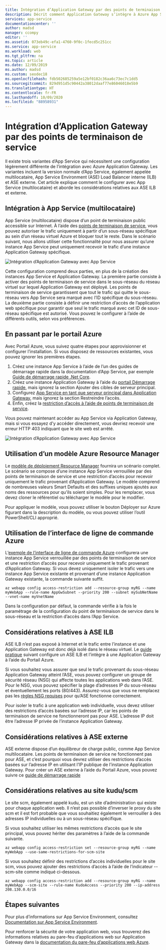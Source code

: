 ```yaml
---
title: Intégration d’Application Gateway par des points de terminaison de service – Azure App Service | Microsoft Docs
description: Décrit comment Application Gateway s’intègre à Azure App Service sécurisé par des points de terminaison de service.
services: app-service
documentationcenter: ''
author: madsd
manager: ccompy
editor: ''
ms.assetid: 073eb49c-efa1-4760-9f0c-1fecd5c251cc
ms.service: app-service
ms.workload: web
ms.tgt_pltfrm: na
ms.topic: article
ms.date: 12/09/2019
ms.author: madsd
ms.custom: seodec18
ms.openlocfilehash: fdb502685259a5e12bf0182c36aa6c73ec7c1dd5
ms.sourcegitcommit: 829d951d5c90442a38012daaf77e86046018e5b9
ms.translationtype: HT
ms.contentlocale: fr-FR
ms.lasthandoff: 10/09/2020
ms.locfileid: "88958931"
---
```

# <a name="application-gateway-integration-with-service-endpoints"></a>Intégration d’Application Gateway par des points de terminaison de service
Il existe trois variantes d’App Service qui nécessitent une configuration légèrement différente de l’intégration avec Azure Application Gateway. Les variantes incluent la version normale d’App Service, également appelée multilocataire, App Service Environment (ASE) Load Balancer interne (ILB) et ASE externe. Cet article explique comment le configurer avec App Service (multilocataire) et aborde les considérations relatives aux ASE ILB et externe.

## <a name="integration-with-app-service-multi-tenant"></a>Intégration à App Service (multilocataire)
App Service (multilocataire) dispose d’un point de terminaison public accessible sur Internet. À l’aide des [points de terminaison de service](../../virtual-network/virtual-network-service-endpoints-overview.md), vous pouvez autoriser le trafic uniquement à partir d’un sous-réseau spécifique au sein d’un réseau virtuel Azure et bloquer tout le reste. Dans le scénario suivant, nous allons utiliser cette fonctionnalité pour nous assurer qu’une instance App Service peut uniquement recevoir le trafic d’une instance Application Gateway spécifique.

![Intégration d’Application Gateway avec App Service](./media/app-gateway-with-service-endpoints/service-endpoints-appgw.png)

Cette configuration comprend deux parties, en plus de la création des instances App Service et Application Gateway. La première partie consiste à activer des points de terminaison de service dans le sous-réseau du réseau virtuel sur lequel Application Gateway est déployé. Les points de terminaison de service garantissent que tout le trafic qui quitte le sous-réseau vers App Service sera marqué avec l’ID spécifique du sous-réseau. La deuxième partie consiste à définir une restriction d’accès de l’application web spécifique pour garantir que seul le trafic marqué avec cet ID de sous-réseau spécifique est autorisé. Vous pouvez le configurer à l’aide de différents outils, selon vos préférences.

## <a name="using-azure-portal"></a>En passant par le portail Azure
Avec Portail Azure, vous suivez quatre étapes pour approvisionner et configurer l’installation. Si vous disposez de ressources existantes, vous pouvez ignorer les premières étapes.
1. Créez une instance App Service à l’aide de l’un des guides de démarrage rapide dans la documentation d’App Service, par exemple [Guide de démarrage rapide .Net Core](../quickstart-dotnetcore.md).
2. Créez une instance Application Gateway à l’aide du [portail Démarrage rapide](../../application-gateway/quick-create-portal.md), mais ignorez la section Ajouter des cibles de serveur principal.
3. Configurez [App Service en tant que serveur principal dans Application Gateway](../../application-gateway/configure-web-app-portal.md), mais ignorez la section Restreindre l’accès.
4. Enfin, créez la [restriction d’accès à l’aide de points de terminaison de service](../../app-service/app-service-ip-restrictions.md#service-endpoints).

Vous pouvez maintenant accéder au App Service via Application Gateway, mais si vous essayez d’y accéder directement, vous devriez recevoir une erreur HTTP 403 indiquant que le site web est arrêté.

![Intégration d’Application Gateway avec App Service](./media/app-gateway-with-service-endpoints/web-site-stopped.png)

## <a name="using-azure-resource-manager-template"></a>Utilisation d’un modèle Azure Resource Manager
Le [modèle de déploiement Resource Manager][template-app-gateway-app-service-complete] fournira un scénario complet. Le scénario se compose d’une instance App Service verrouillée par des points de terminaison de service et une restriction d’accès pour recevoir uniquement le trafic provenant d’Application Gateway. Le modèle comprend de nombreuses valeurs Smart Defaults et des suffixes uniques ajoutés aux noms des ressources pour qu’ils soient simples. Pour les remplacer, vous devez cloner le référentiel ou télécharger le modèle pour le modifier. 

Pour appliquer le modèle, vous pouvez utiliser le bouton Déployer sur Azure figurant dans la description du modèle, ou vous pouvez utiliser l’outil PowerShell/CLI approprié.

## <a name="using-azure-command-line-interface"></a>Utilisation de l’interface de ligne de commande Azure
L’[exemple de l’interface de ligne de commande Azure](../../app-service/scripts/cli-integrate-app-service-with-application-gateway.md) configurera une instance App Service verrouillée par des points de terminaison de service et une restriction d’accès pour recevoir uniquement le trafic provenant d’Application Gateway. Si vous devez uniquement isoler le trafic vers une instance App Service existante et provenant d’une instance Application Gateway existante, la commande suivante suffit.

```azurecli-interactive
az webapp config access-restriction add --resource-group myRG --name myWebApp --rule-name AppGwSubnet --priority 200 --subnet mySubNetName --vnet-name myVnetName
```

Dans la configuration par défaut, la commande vérifie à la fois le paramétrage de la configuration du point de terminaison de service dans le sous-réseau et la restriction d’accès dans l’App Service.

## <a name="considerations-for-ilb-ase"></a>Considérations relatives à ASE ILB
ASE ILB n’est pas exposé à Internet et le trafic entre l’instance et une Application Gateway est donc déjà isolé dans le réseau virtuel. Le [guide pratique](../environment/integrate-with-application-gateway.md) suivant configure un ASE ILB et l’intègre à une Application Gateway à l’aide du Portail Azure. 

Si vous souhaitez vous assurer que seul le trafic provenant du sous-réseau Application Gateway atteint l’ASE, vous pouvez configurer un groupe de sécurité réseau (NSG) qui affecte toutes les applications web dans l’ASE. Pour le NSG, vous pouvez spécifier la plage d’adresses IP du sous-réseau et éventuellement les ports (80/443). Assurez-vous que vous ne remplacez pas les [règles NSG requises](../environment/network-info.md#network-security-groups) pour qu’ASE fonctionne correctement.

Pour isoler le trafic à une application web individuelle, vous devez utiliser des restrictions d’accès basées sur l’adresse IP, car les points de terminaison de service ne fonctionneront pas pour ASE. L’adresse IP doit être l’adresse IP privée de l’instance Application Gateway.

## <a name="considerations-for-external-ase"></a>Considérations relatives à ASE externe
ASE externe dispose d’un équilibreur de charge public, comme App Service multilocataire. Les points de terminaison de service ne fonctionnent pas pour ASE, et c’est pourquoi vous devrez utiliser des restrictions d’accès basées sur l’adresse IP en utilisant l’IP publique de l’instance Application Gateway. Pour créer un ASE externe à l’aide du Portail Azure, vous pouvez suivre ce [guide de démarrage rapide](../environment/create-external-ase.md)

[template-app-gateway-app-service-complete]: https://github.com/Azure/azure-quickstart-templates/tree/master/201-web-app-with-app-gateway-v2/ "Modèle Azure Resource Manager pour un scénario complet"

## <a name="considerations-for-kuduscm-site"></a>Considérations relatives au site kudu/scm
Le site scm, également appelé kudu, est un site d’administration qui existe pour chaque application web. Il n’est pas possible d’inverser le proxy du site scm et il est fort probable que vous souhaitiez également le verrouiller à des adresses IP individuelles ou à un sous-réseau spécifique.

Si vous souhaitez utiliser les mêmes restrictions d’accès que le site principal, vous pouvez hériter des paramètres à l’aide de la commande suivante.

```azurecli-interactive
az webapp config access-restriction set --resource-group myRG --name myWebApp --use-same-restrictions-for-scm-site
```

Si vous souhaitez définir des restrictions d’accès individuelles pour le site scm, vous pouvez ajouter des restrictions d’accès à l’aide de l’indicateur --scm-site comme indiqué ci-dessous.

```azurecli-interactive
az webapp config access-restriction add --resource-group myRG --name myWebApp --scm-site --rule-name KudoAccess --priority 200 --ip-address 208.130.0.0/16
```

## <a name="next-steps"></a>Étapes suivantes
Pour plus d’informations sur App Service Environment, consultez [Documentation sur App Service Environment](/azure/app-service/environment).

Pour renforcer la sécurité de votre application web, vous trouverez des informations relatives au pare-feu d’applications web sur Application Gateway dans la [documentation du pare-feu d’applications web Azure](../../web-application-firewall/ag/ag-overview.md).
